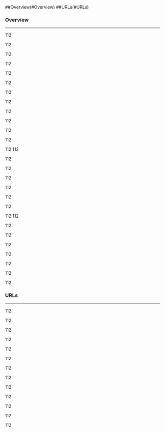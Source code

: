 ##Overview(#Overview)
##URLs(#URLs)

### Overview
---
112

112

112

112

112

112

112

112

112

112

112

112

112
112

112

112

112

112

112

112

112
112

112

112

112

112

112

112

112
### URLs
---
112

112

112

112

112

112

112

112

112

112

112

112

112